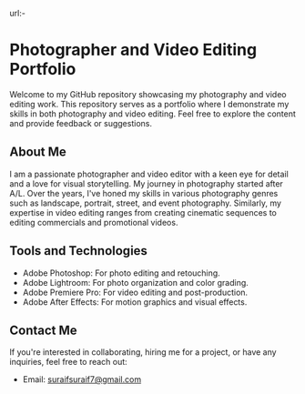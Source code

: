 url:-

# Photographer and Video Editing Portfolio

Welcome to my GitHub repository showcasing my photography and video editing work. This repository serves as a portfolio where I demonstrate my skills in both photography and video editing. Feel free to explore the content and provide feedback or suggestions.

## About Me

I am a passionate photographer and video editor with a keen eye for detail and a love for visual storytelling. My journey in photography started after A/L. Over the years, I've honed my skills in various photography genres such as landscape, portrait, street, and event photography. Similarly, my expertise in video editing ranges from creating cinematic sequences to editing commercials and promotional videos.




## Tools and Technologies

- Adobe Photoshop: For photo editing and retouching.
- Adobe Lightroom: For photo organization and color grading.
- Adobe Premiere Pro: For video editing and post-production.
- Adobe After Effects: For motion graphics and visual effects.

## Contact Me

If you're interested in collaborating, hiring me for a project, or have any inquiries, feel free to reach out:

- Email: suraifsuraif7@gmail.com



